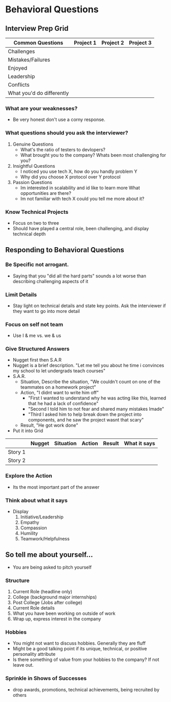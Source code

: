 # Behavioral Questions
## Interview Prep Grid
| Common Questions           | Project 1 | Project 2 | Project 3 |
| -------------------------- | --------- | --------- | --------- |
| Challenges                 |           |           |           |
| Mistakes/Failures          |           |           |           |
| Enjoyed                    |           |           |           |
| Leadership                 |           |           |           |
| Conflicts                  |           |           |           |
| What you'd do differently  |           |           |           |

### What are your weaknesses?
- Be very honest don't use a corny response.
### What questions should you ask the interviewer?
1. Genuine Questions
    - What's the ratio of testers to devlopers?
    - What brought you to the company? Whats been most challenging for you?
2. Insightful Questions
    - I noticed you use tech X, how do you handly problem Y
    - Why did you choose X protocol over Y protocol 
3. Passion Questions
    - Im interested in scalability and id like to learn more What opportunities are there?
    - Im not familiar with tech X could you tell me more about it?

### Know Technical Projects
- Focus on two to three
- Should have played a central role, been challenging, and display technical depth

## Responding to Behavioral Questions
### Be Specific not arrogant.
- Saying that you "did all the hard parts" sounds a lot worse than describing challenging aspects of it
### Limit Details
- Stay light on technical details and state key points. Ask the interviewer if they want to go into more detail
### Focus on self not team
- Use I & me vs. we & us
### Give Structured Answers
- Nugget first then S.A.R
- Nugget is a brief description. "Let me tell you about he time i convinces my school to let undergrads teach courses"
- S.A.R.
  - Situation, Describe the situation, "We couldn't count on one of the teammates on a homework project"
  - Action, "I didnt want to write him off"
    - "First I wanted to understand why he was acting like this, learned that he had a lack of confidence"
    - "Second I told him to not fear and shared many mistakes Imade"
    - "Third I asked him to help break down the project into components, and he saw the project wasnt that scary"
  - Result, "He got work done"
- Put it into Grid

|          | Nugget | Situation | Action | Result | What it says |
| -------- | ------ | --------- | ------ | ------ | ------------ |
| Story 1  |        |           |        |        |              |
| Story 2  |        |           |        |        |              |

### Explore the Action
- Its the most important part of the answer

### Think about what it says
- Display
    1. Initiative/Leadership
    2. Empathy
    3. Compassion
    4. Humility
    5. Teamwork/Helpfulness

## So tell me about yourself...
- You are being asked to pitch yourself
### Structure
1. Current Role (headline only) 
2. College (background major internships)
3. Post College (Jobs after college)
4. Current Role details
5. What you have been working on outside of work
6. Wrap up, express interest in the company
### Hobbies
- You might not want to discuss hobbies. Generally they are fluff
- Might be a good talking point if its unique, technical, or positive personality attribute
- Is there something of value from your hobbies to the company? If not leave out.
### Sprinkle in Shows of Successes
- drop awards, promotions, technical achievements, being recruited by others
